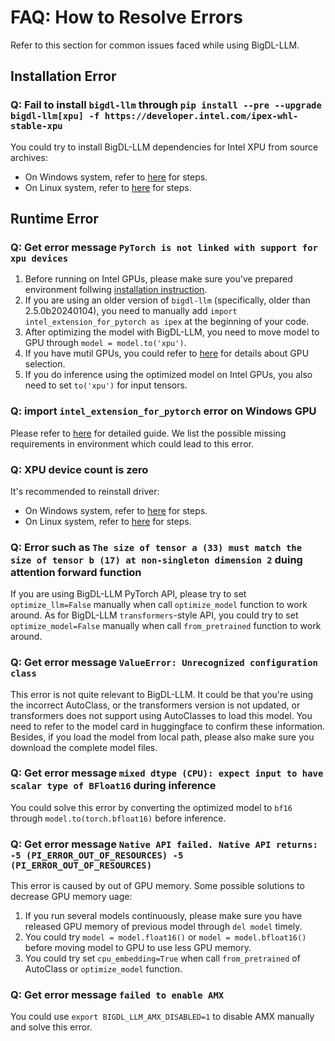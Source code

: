# FAQ: How to Resolve Errors

Refer to this section for common issues faced while using BigDL-LLM.

## Installation Error

### Q: Fail to install `bigdl-llm` through `pip install --pre --upgrade bigdl-llm[xpu] -f https://developer.intel.com/ipex-whl-stable-xpu`

You could try to install BigDL-LLM dependencies for Intel XPU from source archives:
- On Windows system, refer to [here](https://bigdl.readthedocs.io/en/latest/doc/LLM/Overview/install_gpu.html#install-bigdl-llm-from-wheel) for steps.
- On Linux system, refer to [here](https://bigdl.readthedocs.io/en/latest/doc/LLM/Overview/install_gpu.html#id3) for steps.


## Runtime Error

### Q: Get error message `PyTorch is not linked with support for xpu devices`

1. Before running on Intel GPUs, please make sure you've prepared environment follwing [installation instruction](https://bigdl.readthedocs.io/en/latest/doc/LLM/Overview/install_gpu.html).
2. If you are using an older version of `bigdl-llm` (specifically, older than 2.5.0b20240104), you need to manually add `import intel_extension_for_pytorch as ipex` at the beginning of your code.
3. After optimizing the model with BigDL-LLM, you need to move model to GPU through `model = model.to('xpu')`.
4. If you have mutil GPUs, you could refer to [here](https://bigdl.readthedocs.io/en/latest/doc/LLM/Overview/KeyFeatures/multi_gpus_selection.html) for details about GPU selection.
5. If you do inference using the optimized model on Intel GPUs, you also need to set `to('xpu')` for input tensors.

### Q: import `intel_extension_for_pytorch` error on Windows GPU

Please refer to [here](https://bigdl.readthedocs.io/en/latest/doc/LLM/Overview/install_gpu.html#error-loading-intel-extension-for-pytorch) for detailed guide. We list the possible missing requirements in environment which could lead to this error.

### Q: XPU device count is zero

It's recommended to reinstall driver:
- On Windows system, refer to [here](https://bigdl.readthedocs.io/en/latest/doc/LLM/Overview/install_gpu.html#prerequisites) for steps.
- On Linux system, refer to [here](https://bigdl.readthedocs.io/en/latest/doc/LLM/Overview/install_gpu.html#id1) for steps.

### Q: Error such as `The size of tensor a (33) must match the size of tensor b (17) at non-singleton dimension 2` duing attention forward function

If you are using BigDL-LLM PyTorch API, please try to set `optimize_llm=False` manually when call `optimize_model` function to work around. As for BigDL-LLM `transformers`-style API, you could try to set `optimize_model=False` manually when call `from_pretrained` function to work around.

### Q: Get error message `ValueError: Unrecognized configuration class`

This error is not quite relevant to BigDL-LLM. It could be that you're using the incorrect AutoClass, or the transformers version is not updated, or transformers does not support using AutoClasses to load this model. You need to refer to the model card in huggingface to confirm these information. Besides, if you load the model from local path, please also make sure you download the complete model files.

### Q: Get error message `mixed dtype (CPU): expect input to have scalar type of BFloat16` during inference

You could solve this error by converting the optimized model to `bf16` through `model.to(torch.bfloat16)` before inference.

### Q: Get error message `Native API failed. Native API returns: -5 (PI_ERROR_OUT_OF_RESOURCES) -5 (PI_ERROR_OUT_OF_RESOURCES)`

This error is caused by out of GPU memory. Some possible solutions to decrease GPU memory uage:
1. If you run several models continuously, please make sure you have released GPU memory of previous model through `del model` timely.
2. You could try `model = model.float16()` or `model = model.bfloat16()` before moving model to GPU to use less GPU memory.
3. You could try set `cpu_embedding=True` when call `from_pretrained` of AutoClass or `optimize_model` function.

### Q: Get error message `failed to enable AMX`

You could use `export BIGDL_LLM_AMX_DISABLED=1` to disable AMX manually and solve this error.
